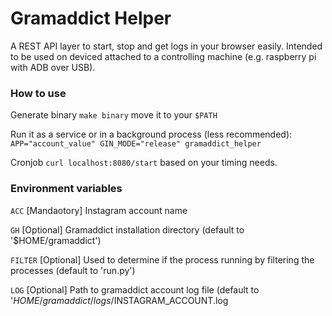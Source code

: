 # Gramaddict Helper
A REST API layer to start, stop and get logs in your browser easily.
Intended to be used on deviced attached to a controlling machine (e.g. raspberry pi with ADB over USB).

### How to use

Generate binary `make binary`
move it to your `$PATH`

Run it as a service or in a background process (less recommended):
`APP="account_value" GIN_MODE="release" gramaddict_helper`

Cronjob `curl localhost:8080/start` based on your timing needs.

### Environment variables

`ACC` [Mandaotory]    Instagram account name

`GH` [Optional]       Gramaddict installation directory (default to '$HOME/gramaddict')

`FILTER` [Optional]   Used to determine if the process running by filtering the processes (default to 'run.py')

`LOG` [Optional]      Path to gramaddict account log file (default to '$HOME/gramaddict/logs/$INSTAGRAM_ACCOUNT.log
